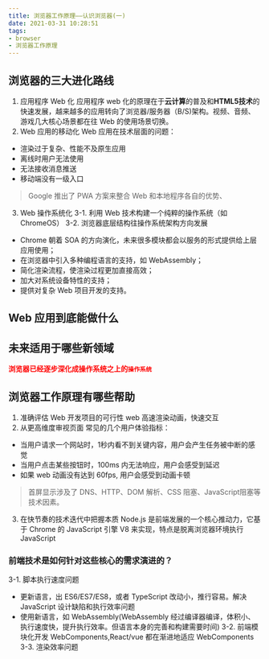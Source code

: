 ```yaml
---
title: 浏览器工作原理——认识浏览器(一)
date: 2021-03-31 10:28:51
tags:
- browser
- 浏览器工作原理
---
```


## 浏览器的三大进化路线
1.  应用程序 Web 化
应用程序 web 化的原理在于**云计算**的普及和**HTML5技术**的快速发展，越来越多的应用转向了浏览器/服务器（B/S)架构。视频、音频、游戏几大核心场景都在往 Web 的使用场景切换。
2.  Web 应用的移动化
Web 应用在技术层面的问题：
* 渲染过于复杂、性能不及原生应用
* 离线时用户无法使用
* 无法接收消息推送
* 移动端没有一级入口
> Google 推出了 PWA 方案来整合 Web 和本地程序各自的优势、

<!--more-->

3.  Web 操作系统化
3-1.  利用 Web 技术构建一个纯粹的操作系统（如 ChromeOS）
3-2.  浏览器底层结构往操作系统架构方向发展
* Chrome 朝着 SOA 的方向演化，未来很多模块都会以服务的形式提供给上层应用使用；
* 在浏览器中引入多种编程语言的支持，如 WebAssembly；
* 简化渲染流程，使渲染过程更加直接高效；
* 加大对系统设备特性的支持；
* 提供对复杂 Web 项目开发的支持。

## Web 应用到底能做什么
## 未来适用于哪些新领域
<font color="red">**浏览器已经逐步深化成操作系统之上的`操作系统`**</font>

## 浏览器工作原理有哪些帮助
1.  准确评估 Web 开发项目的可行性
web 高速渲染动画，快速交互
2.  从更高维度审视页面
常见的几个用户体验指标：
* 当用户请求一个网站时，1秒内看不到关键内容，用户会产生任务被中断的感觉
* 当用户点击某些按钮时，100ms 内无法响应，用户会感受到延迟
* 如果 web 动画没有达到 60fps, 用户会感受到动画卡顿
> 首屏显示涉及了 DNS、HTTP、DOM 解析、CSS 阻塞、JavaScript阻塞等技术因素。

3.  在快节奏的技术迭代中把握本质
Node.js 是前端发展的一个核心推动力，它基于 Chrome 的 JavaScript 引擎 V8 来实现，特点是脱离浏览器环境执行 JavaScript
### 前端技术是如何针对这些核心的需求演进的？
3-1. 脚本执行速度问题
* 更新语言，出 ES6/ES7/ES8，或者 TypeScript 改动小，推行容易。解决 JavaScript 设计缺陷和执行效率问题
* 使用新语言，如 WebAssembly(WebAssembly 经过编译器编译，体积小、执行速度快，提升执行效率。但语言本身的完善和构建需要时间)
3-2. 前端模块化开发
WebComponents,React/vue 都在渐进地适应 WebComponents
3-3. 渲染效率问题
